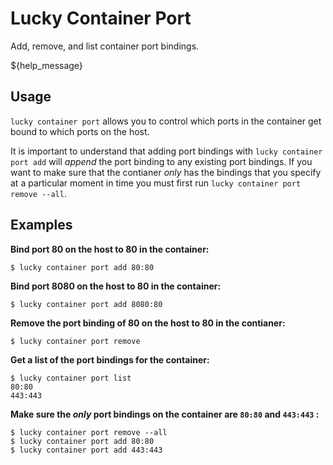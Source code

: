 # Lucky Container Port

Add, remove, and list container port bindings.

${help_message}

## Usage

`lucky container port` allows you to control which ports in the container get bound to which ports on the host.

It is important to understand that adding port bindings with `lucky container port add` will *append* the port binding to any existing port bindings. If you want to make sure that the contianer *only* has the bindings that you specify at a particular moment in time you must first run `lucky container port remove --all`.

## Examples

**Bind port 80 on the host to 80 in the container:**

    $ lucky container port add 80:80

**Bind port 8080 on the host to 80 in the container:**

    $ lucky container port add 8080:80

**Remove the port binding of 80 on the host to 80 in the contianer:**

    $ lucky container port remove 

**Get a list of the port bindings for the container:**

    $ lucky container port list
    80:80
    443:443

**Make sure the *only* port bindings on the container are `80:80` and `443:443` :**

    $ lucky container port remove --all
    $ lucky container port add 80:80
    $ lucky container port add 443:443